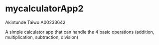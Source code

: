 # mycalculatorApp2



Akintunde Taiwo A00233642

A simple calculator app that can handle the 4 basic operations (addition, multiplication, subtraction, division)
